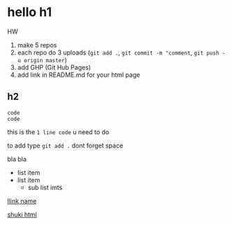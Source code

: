 # hello h1

HW

1. make 5 repos
2. each repo do 3 uploads (`git add .`, `git commit -m "comment`, `git push -u origin master`)
3. add GHP (Git Hub Pages)
4. add link in README.md for your html page

## h2

```code
code
code
```


this is the `1 line code` u need to do

to add type `git add .` dont forget space


bla bla


* list item
* list item
    * sub list imts


[llink name](https://bresleveloper.github.io/techingAvratech7/index.html)


[shuki html](https://bresleveloper.github.io/techingAvratech7/shuki.html)